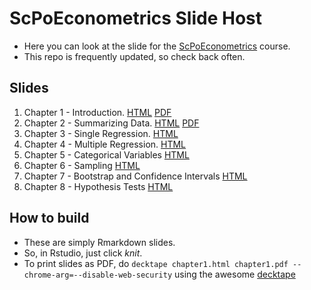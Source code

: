 # ScPoEconometrics Slide Host

* Here you can look at the slide for the [ScPoEconometrics](https://github.com/ScPoEcon/ScPoEconometrics) course.
* This repo is frequently updated, so check back often.

## Slides

1. Chapter 1 - Introduction. [HTML](https://rawcdn.githack.com/ScPoEcon/ScPoEconometrics-Slides/session2_1/chapter1/chapter1.html)  [PDF](https://rawcdn.githack.com/ScPoEcon/ScPoEconometrics-Slides/session2_1/chapter1/chapter1.pdf)
1. Chapter 2 - Summarizing Data. [HTML](https://rawcdn.githack.com/ScPoEcon/ScPoEconometrics-Slides/session2_1/chapter2/chapter2.html)  [PDF](https://rawcdn.githack.com/ScPoEcon/ScPoEconometrics-Slides/session2_1/chapter2/chapter2.pdf)
1. Chapter 3 - Single Regression. [HTML](https://raw.githack.com/ScPoEcon/ScPoEconometrics-Slides/master/chapter3/chapter3.html)
1. Chapter 4 - Multiple Regression. [HTML](https://raw.githack.com/ScPoEcon/ScPoEconometrics-Slides/master/chapter4/chapter4.html)  
1. Chapter 5 - Categorical Variables
[HTML](https://raw.githack.com/ScPoEcon/ScPoEconometrics-Slides/master/chapter5/chapter5.html)  
1. Chapter 6 - Sampling
[HTML](https://rawcdn.githack.com/ScPoEcon/ScPoEconometrics-Slides/session6/chapter6/chapter6.html)  
1. Chapter 7 - Bootstrap and Confidence Intervals
[HTML](https://raw.githack.com/ScPoEcon/ScPoEconometrics-Slides/master/chapter_bootstrap/boostrap.html)  
1. Chapter 8 - Hypothesis Tests
[HTML](https://raw.githack.com/ScPoEcon/ScPoEconometrics-Slides/master/chapter_hypothesis/hypothesis.html)



## How to build

* These are simply Rmarkdown slides.
* So, in Rstudio, just click *knit*.
* To print slides as PDF, do 
    ```decktape chapter1.html chapter1.pdf --chrome-arg=--disable-web-security```
    using the awesome [decktape](https://github.com/astefanutti/decktape)
